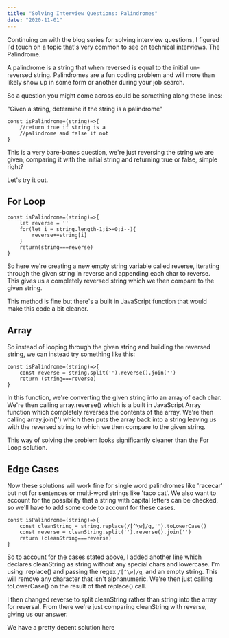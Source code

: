 ```yaml
---
title: "Solving Interview Questions: Palindromes"
date: "2020-11-01"
---
```


Continuing on with the blog series for solving interview questions, I figured I'd touch on a topic that's very common to see on technical interviews. The Palindrome.

A palindrome is a string that when reversed is equal to the initial un-reversed string. Palindromes are a fun coding problem and will more than likely show up in some form or another during your job search.

So a question you might come across could be something along these lines:

"Given a string, determine if the string is a palindrome"

```
const isPalindrome=(string)=>{
    //return true if string is a
    //palindrome and false if not
}
```

This is a very bare-bones question, we're just reversing the string we are given, comparing it with the initial string and returning true or false, simple right?

Let's try it out.

## For Loop

```
const isPalindrome=(string)=>{
    let reverse = ''
    for(let i = string.length-1;i>=0;i--){
        reverse+=string[i]
    }
    return(string===reverse)
}
```

So here we're creating a new empty string variable called reverse, iterating through the given string in reverse and appending each char to reverse. This gives us a completely reversed string which we then compare to the given string.

This method is fine but there's a built in JavaScript function that would make this code a bit cleaner.

## Array

So instead of looping through the given string and building the reversed string, we can instead try something like this:

```
const isPalindrome=(string)=>{
    const reverse = string.split('').reverse().join('')
    return (string===reverse)
}
```

In this function, we're converting the given string into an array of each char. We're then calling array.reverse() which is a built in JavaScript Array function which completely reverses the contents of the array. We're then calling array.join('') which then puts the array back into a string leaving us with the reversed string to which we then compare to the given string.

This way of solving the problem looks significantly cleaner than the For Loop solution.

## Edge Cases

Now these solutions will work fine for single word palindromes like 'racecar' but not for sentences or multi-word strings like 'taco cat'. We also want to account for the possibility that a string with capital letters can be checked, so we'll have to add some code to account for these cases.

```
const isPalindrome=(string)=>{
    const cleanString = string.replace(/[^\w]/g,'').toLowerCase()
    const reverse = cleanString.split('').reverse().join('')
    return (cleanString===reverse)
}
```

So to account for the cases stated above, I added another line which declares cleanString as string without any special chars and lowercase. I'm using .replace() and passing the regex `/[^\w]/g`, and an empty string. This will remove any character that isn't alphanumeric. We're then just calling toLowerCase() on the result of that replace() call.

I then changed reverse to split cleanString rather than string into the array for reversal. From there we're just comparing cleanString with reverse, giving us our answer.

We have a pretty decent solution here
